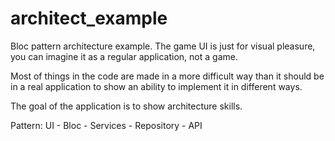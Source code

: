 # architect_example

Bloc pattern architecture example. The game UI is just for visual pleasure, you can imagine it as
a regular application, not a game.

Most of things in the code are made in a more difficult way than it should be in a real application
to show an ability to implement it in different ways.

The goal of the application is to show architecture skills.

Pattern: UI - Bloc - Services - Repository - API
